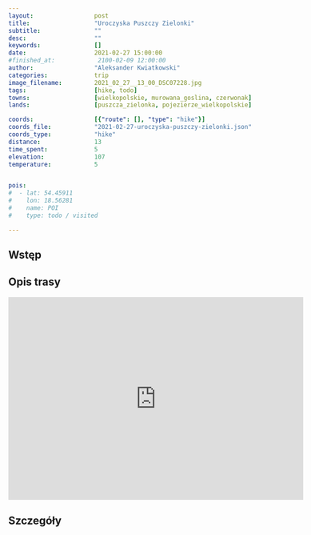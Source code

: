 ```yaml
---
layout:                 post
title:                  "Uroczyska Puszczy Zielonki"
subtitle:               ""
desc:                   ""
keywords:               []
date:                   2021-02-27 15:00:00
#finished_at:            2100-02-09 12:00:00
author:                 "Aleksander Kwiatkowski"
categories:             trip
image_filename:         2021_02_27__13_00_DSC07228.jpg
tags:                   [hike, todo]
towns:                  [wielkopolskie, murowana_goslina, czerwonak]
lands:                  [puszcza_zielonka, pojezierze_wielkopolskie]

coords:                 [{"route": [], "type": "hike"}]
coords_file:            "2021-02-27-uroczyska-puszczy-zielonki.json"
coords_type:            "hike"
distance:               13
time_spent:             5
elevation:              107
temperature:            5


pois:
#  - lat: 54.45911
#    lon: 18.56281
#    name: POI
#    type: todo / visited

---
```



## Wstęp

## Opis trasy

<iframe height='405' width='590' frameborder='0' allowtransparency='true' scrolling='no' src='https://www.strava.com/activities/4875984802/embed/752f8b3b31b7d43d413564a5cc0406c0fd9a9f40'></iframe>

## Szczegóły
